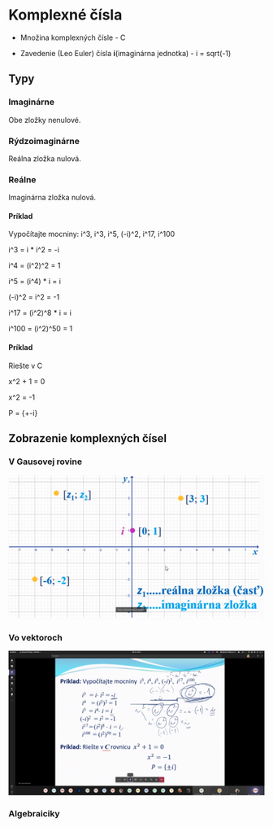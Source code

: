 # Komplexné čísla

- Množina komplexných čísle - C

- Zavedenie (Leo Euler) čísla **i**(imaginárna jednotka) - i = sqrt(-1)

## Typy

### Imaginárne

Obe zložky nenulové.

### Rýdzoimaginárne

Reálna zložka nulová.

### Reálne

Imaginárna zložka nulová.

#### Príklad

Vypočítajte mocniny: i^3, i^3, i^5, (-i)^2, i^17, i^100

i^3 = i * i^2 = -i

i^4 = (i^2)^2 = 1

i^5 = (i^4) * i = i

(-i)^2 = i^2 = -1

i^17 = (i^2)^8 * i = i

i^100 = (i^2)^50 = 1


#### Príklad

Riešte v C

x^2 + 1 = 0

x^2 = -1

P = {+-i}

## Zobrazenie komplexných čísel

### V Gausovej rovine

![gausova rovina](./gausova-rovina.png)

### Vo vektoroch

![vektory](./vektor.png)

### Algebraiciky
